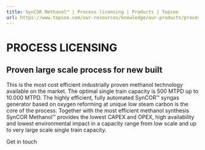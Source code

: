```yaml
---
title: SynCOR Methanol™ | Process licensing | Products | Topsoe
url: https://www.topsoe.com/our-resources/knowledge/our-products/process-licensing/syncor-methanoltm#main-content
---
```


# PROCESS LICENSING

## Proven large scale process for new built

This is the most cost efficient industrially proven methanol technology available on the market. The optimal single train capacity is 500 MTPD up to 10.000 MTPD. The highly efficient, fully automated SynCOR™ syngas generator based on oxygen reforming at unique low steam carbon is the core of the process. Together with the most efficient methanol synthesis SynCOR Methanol™ provides the lowest CAPEX and OPEX, high availability and lowest environmental impact in a capacity range from low scale and up to very large scale single train capacity.

Get in touch